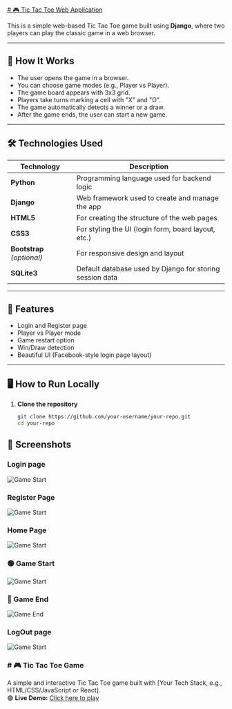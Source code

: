 [# 🎮 Tic Tac Toe Web Application](https://sridhar-tic-tac-toe-web-application.onrender.com/)

This is a simple web-based Tic Tac Toe game built using **Django**, where two players can play the classic game in a web browser.

---

## 🚀 How It Works

- The user opens the game in a browser.
- You can choose game modes (e.g., Player vs Player).
- The game board appears with 3x3 grid.
- Players take turns marking a cell with "X" and "O".
- The game automatically detects a winner or a draw.
- After the game ends, the user can start a new game.

---

## 🛠️ Technologies Used

| Technology | Description |
|------------|-------------|
| **Python** | Programming language used for backend logic |
| **Django** | Web framework used to create and manage the app |
| **HTML5**  | For creating the structure of the web pages |
| **CSS3**   | For styling the UI (login form, board layout, etc.) |
| **Bootstrap** *(optional)* | For responsive design and layout |
| **SQLite3** | Default database used by Django for storing session data |

---

## 🧩 Features

- Login and Register page
- Player vs Player mode
- Game restart option
- Win/Draw detection
- Beautiful UI (Facebook-style login page layout)

---

## 🖥️ How to Run Locally

1. **Clone the repository**
   ```bash
   git clone https://github.com/your-username/your-repo.git
   cd your-repo


## 🎯 Screenshots
### Login page
![Game Start](screenshots/login_page.png)

### Register Page
![Game Start](screenshots/register_page.png)


### Home Page
![Game Start](screenshots/home_page.png)


### 🟢 Game Start

![Game Start](screenshots/game_Start_page.png)

### 🏁 Game End

![Game End](screenshots/game_mode.png)

### LogOut page
![Game Start](screenshots/after_logout.png)



### # 🎮 Tic Tac Toe Game

A simple and interactive Tic Tac Toe game built with [Your Tech Stack, e.g., HTML/CSS/JavaScript or React].  
🟢 **Live Demo:** [Click here to play]([https://your-render-link.com](https://sridhar-tic-tac-toe-web-application.onrender.com/))




